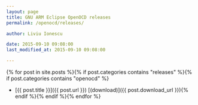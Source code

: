 ```yaml
---
layout: page
title: GNU ARM Eclipse OpenOCD releases
permalink: /openocd/releases/

author: Liviu Ionescu

date: 2015-09-10 09:08:00
last_modified_at: 2015-09-10 09:08:00

---
```


{% for post in site.posts %}{% if post.categories contains "releases" %}{% if post.categories contains "openocd" %}
* [{{ post.title }}]({{ post.url }}) [(download)]({{ post.download_url }}){% endif %}{% endif %}{% endfor %}
